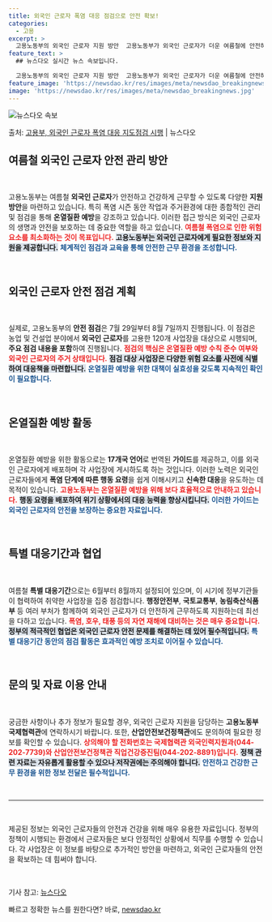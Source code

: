 ```yaml
---
title: 외국인 근로자 폭염 대응 점검으로 안전 확보!
categories:
  - 고용
excerpt: >
  고용노동부의 외국인 근로자 지원 방안  고용노동부가 외국인 근로자가 더운 여름철에 안전하고 건강하게 일할 수…
feature_text: >
  ## 뉴스다오 실시간 뉴스 속보입니다.

  고용노동부의 외국인 근로자 지원 방안  고용노동부가 외국인 근로자가 더운 여름철에 안전하고 건강하게 일할 수…
feature_image: 'https://newsdao.kr/res/images/meta/newsdao_breakingnews.jpg'
image: 'https://newsdao.kr/res/images/meta/newsdao_breakingnews.jpg'
---
```


![뉴스다오 속보](https://newsdao.kr/res/images/meta/newsdao_breakingnews.jpg)

<p>출처: <a href="https://newsdao.kr/5103" rel="dofollow">고용부, 외국인 근로자 폭염 대응 지도점검 시행</a> | 뉴스다오</p>

<h2 data-ke-size="size26">여름철 외국인 근로자 안전 관리 방안</h2>

<p data-ke-size="size16">&nbsp;</p>

고용노동부는 여름철 **외국인 근로자**가 안전하고 건강하게 근무할 수 있도록 다양한 <b>지원 방안</b>을 마련하고 있습니다. 특히 폭염 시즌 동안 작업과 주거환경에 대한 종합적인 관리 및 점검을 통해 **온열질환 예방**을 강조하고 있습니다. 이러한 접근 방식은 외국인 근로자의 생명과 안전을 보호하는 데 중요한 역할을 하고 있습니다. <b><span style="color: #ee2323;">여름철 폭염으로 인한 위험 요소를 최소화하는 것이 목표입니다.</span></b> <b><span style="background-color: #21538527;">고용노동부는 외국인 근로자에게 필요한 정보와 지원을 제공합니다.</span></b> <b><span style="color: #1a5490;">체계적인 점검과 교육을 통해 안전한 근무 환경을 조성합니다.</span></b> 

<p data-ke-size="size16">&nbsp;</p>

<h2 data-ke-size="size26">외국인 근로자 안전 점검 계획</h2>

<p data-ke-size="size16">&nbsp;</p>

실제로, 고용노동부의 **안전 점검**은 7월 29일부터 8월 7일까지 진행됩니다. 이 점검은 농업 및 건설업 분야에서 **외국인 근로자**를 고용한 120개 사업장을 대상으로 시행되며, <b>주요 점검 내용을 포함</b>하여 진행됩니다. <b><span style="color: #ee2323;">점검의 핵심은 온열질환 예방 수칙 준수 여부와 외국인 근로자의 주거 상태입니다.</span></b> <b><span style="background-color: #21538527;">점검 대상 사업장은 다양한 위험 요소를 사전에 식별하여 대응책을 마련합니다.</span></b> <b><span style="color: #1a5490;">온열질환 예방을 위한 대책이 실효성을 갖도록 지속적인 확인이 필요합니다.</span></b>

<p data-ke-size="size16">&nbsp;</p>

<h2 data-ke-size="size26">온열질환 예방 활동</h2>

<p data-ke-size="size16">&nbsp;</p>

온열질환 예방을 위한 활동으로는 **17개국 언어**로 번역된 **가이드**를 제공하고, 이를 외국인 근로자에게 배포하며 각 사업장에 게시하도록 하는 것입니다. 이러한 노력은 외국인 근로자들에게 <b>폭염 단계에 따른 행동 요령</b>을 쉽게 이해시키고 **신속한 대응**을 유도하는 데 목적이 있습니다. <b><span style="color: #ee2323;">고용노동부는 온열질환 예방을 위해 보다 효율적으로 안내하고 있습니다.</span></b> <b><span style="background-color: #21538527;">행동 요령을 배포하여 위기 상황에서의 대응 능력을 향상시킵니다.</span></b> <b><span style="color: #1a5490;">이러한 가이드는 외국인 근로자의 안전을 보장하는 중요한 자료입니다.</span></b>

<p data-ke-size="size16">&nbsp;</p>

<h2 data-ke-size="size26">특별 대응기간과 협업</h2>

<p data-ke-size="size16">&nbsp;</p>

여름철 **특별 대응기간**으로는 6월부터 8월까지 설정되어 있으며, 이 시기에 정부기관들이 협력하여 취약한 사업장을 집중 점검합니다. **행정안전부**, **국토교통부**, **농림축산식품부** 등 여러 부처가 함께하여 외국인 근로자가 더 안전하게 근무하도록 지원하는데 최선을 다하고 있습니다. <b><span style="color: #ee2323;">폭염, 호우, 태풍 등의 자연 재해에 대비하는 것은 매우 중요합니다.</span></b> <b><span style="background-color: #21538527;">정부의 적극적인 협업은 외국인 근로자 안전 문제를 해결하는 데 있어 필수적입니다.</span></b> <b><span style="color: #1a5490;">특별 대응기간 동안의 점검 활동은 효과적인 예방 조치로 이어질 수 있습니다.</span></b>

<p data-ke-size="size16">&nbsp;</p>

<h2 data-ke-size="size26">문의 및 자료 이용 안내</h2>

<p data-ke-size="size16">&nbsp;</p>

궁금한 사항이나 추가 정보가 필요할 경우, 외국인 근로자 지원을 담당하는 **고용노동부 국제협력관**에 연락하시기 바랍니다. 또한, **산업안전보건정책관**에도 문의하여 필요한 정보를 확인할 수 있습니다. <b><span style="color: #ee2323;">상의해야 할 전화번호는 국제협력관 외국인력지원과(044-202-7739)와 산업안전보건정책관 직업건강증진팀(044-202-8891)입니다.</span></b> <b><span style="background-color: #21538527;">정책 관련 자료는 자유롭게 활용할 수 있으나 저작권에는 주의해야 합니다.</span></b> <b><span style="color: #1a5490;">안전하고 건강한 근무 환경을 위한 정보 전달은 필수적입니다.</span></b>

<p data-ke-size="size16">&nbsp;</p>

<hr>

<p data-ke-size="size16">&nbsp;</p>

제공된 정보는 외국인 근로자들의 안전과 건강을 위해 매우 유용한 자료입니다. 정부의 정책이 시행되는 환경에서 근로자들은 보다 안정적인 상황에서 직무를 수행할 수 있습니다. 각 사업장은 이 정보를 바탕으로 추가적인 방안을 마련하고, 외국인 근로자들의 안전을 확보하는 데 힘써야 합니다. 

<p data-ke-size="size16">&nbsp;</p>

기사 참고: [뉴스다오](https://newsdao.kr/5103) 

빠르고 정확한 뉴스를 원한다면? 바로, <a href="https://newsdao.kr" rel="dofollow">newsdao.kr</a>



